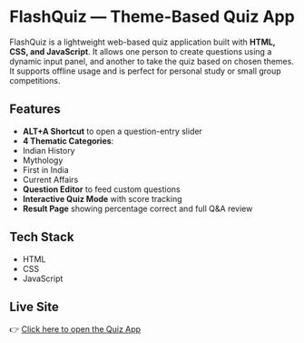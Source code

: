 # FlashQuiz — Theme-Based Quiz App

FlashQuiz is a lightweight web-based quiz application built with **HTML, CSS, and JavaScript**. It allows one person to create questions using a dynamic input panel, and another to take the quiz based on chosen themes. It supports offline usage and is perfect for personal study or small group competitions.


##  Features

-  **ALT+A Shortcut** to open a question-entry slider
-  **4 Thematic Categories**:
  - Indian History
  - Mythology
  - First in India
  - Current Affairs
-  **Question Editor** to feed custom questions
-  **Interactive Quiz Mode** with score tracking
-  **Result Page** showing percentage correct and full Q&A review


##  Tech Stack

- HTML
- CSS 
- JavaScript 



##  Live Site

👉 [Click here to open the Quiz App](https://bhargavmupparisetty.github.io/quiz_app)



